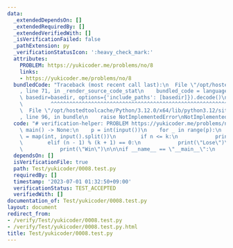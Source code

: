 ```yaml
---
data:
  _extendedDependsOn: []
  _extendedRequiredBy: []
  _extendedVerifiedWith: []
  _isVerificationFailed: false
  _pathExtension: py
  _verificationStatusIcon: ':heavy_check_mark:'
  attributes:
    PROBLEM: https://yukicoder.me/problems/no/8
    links:
    - https://yukicoder.me/problems/no/8
  bundledCode: "Traceback (most recent call last):\n  File \"/opt/hostedtoolcache/Python/3.12.0/x64/lib/python3.12/site-packages/onlinejudge_verify/documentation/build.py\"\
    , line 71, in _render_source_code_stat\n    bundled_code = language.bundle(stat.path,\
    \ basedir=basedir, options={'include_paths': [basedir]}).decode()\n          \
    \         ^^^^^^^^^^^^^^^^^^^^^^^^^^^^^^^^^^^^^^^^^^^^^^^^^^^^^^^^^^^^^^^^^^^^^^^^^^^^^^^^^\n\
    \  File \"/opt/hostedtoolcache/Python/3.12.0/x64/lib/python3.12/site-packages/onlinejudge_verify/languages/python.py\"\
    , line 96, in bundle\n    raise NotImplementedError\nNotImplementedError\n"
  code: "# verification-helper: PROBLEM https://yukicoder.me/problems/no/8\n\ndef\
    \ main() -> None:\n    p = int(input())\n    for _ in range(p):\n        n, k\
    \ = map(int, input().split())\n        if n <= k:\n            print(\"Win\")\n\
    \        elif (n - 1) % (k + 1) == 0:\n            print(\"Lose\")\n        else:\n\
    \            print(\"Win\")\n\n\nif __name__ == \"__main__\":\n    main()"
  dependsOn: []
  isVerificationFile: true
  path: Test/yukicoder/0008.test.py
  requiredBy: []
  timestamp: '2023-07-01 01:32:50+09:00'
  verificationStatus: TEST_ACCEPTED
  verifiedWith: []
documentation_of: Test/yukicoder/0008.test.py
layout: document
redirect_from:
- /verify/Test/yukicoder/0008.test.py
- /verify/Test/yukicoder/0008.test.py.html
title: Test/yukicoder/0008.test.py
---
```

